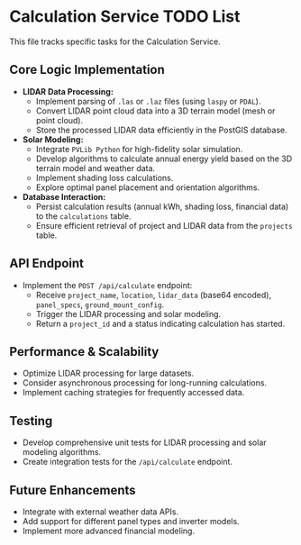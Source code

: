 # Calculation Service TODO List

This file tracks specific tasks for the Calculation Service.

## Core Logic Implementation

*   **LIDAR Data Processing:**
    *   Implement parsing of `.las` or `.laz` files (using `laspy` or `PDAL`).
    *   Convert LIDAR point cloud data into a 3D terrain model (mesh or point cloud).
    *   Store the processed LIDAR data efficiently in the PostGIS database.
*   **Solar Modeling:**
    *   Integrate `PVLib Python` for high-fidelity solar simulation.
    *   Develop algorithms to calculate annual energy yield based on the 3D terrain model and weather data.
    *   Implement shading loss calculations.
    *   Explore optimal panel placement and orientation algorithms.
*   **Database Interaction:**
    *   Persist calculation results (annual kWh, shading loss, financial data) to the `calculations` table.
    *   Ensure efficient retrieval of project and LIDAR data from the `projects` table.

## API Endpoint

*   Implement the `POST /api/calculate` endpoint:
    *   Receive `project_name`, `location`, `lidar_data` (base64 encoded), `panel_specs`, `ground_mount_config`.
    *   Trigger the LIDAR processing and solar modeling.
    *   Return a `project_id` and a status indicating calculation has started.

## Performance & Scalability

*   Optimize LIDAR processing for large datasets.
*   Consider asynchronous processing for long-running calculations.
*   Implement caching strategies for frequently accessed data.

## Testing

*   Develop comprehensive unit tests for LIDAR processing and solar modeling algorithms.
*   Create integration tests for the `/api/calculate` endpoint.

## Future Enhancements

*   Integrate with external weather data APIs.
*   Add support for different panel types and inverter models.
*   Implement more advanced financial modeling.
